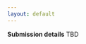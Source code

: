 ```yaml
---
layout: default
---
```


**Submission details**
TBD

<!--Submissions can fall in one of the following categories:
* Research papers (4 pages including references)
* Short papers (2 pages including references)
* Posters (with 1-page abstract excluding references)

All submissions must be formatted in A4, two-column IEEE style, in accordance with the [ECMR 2023 submission guidelines](https://ecmr2023.isr.uc.pt/paper-preparation-guidelines/).

*The best papers in terms of novelty/significance will be selected to be included in the ECMR2023 conference proceedings and thus published in IEEExplore.*
We will also arrange for all remaining accepted papers to be published in the [CEUR workshop proceedings series](https://ceur-ws.org/index.html).  


Submit your paper via [Easychair](https://easychair.org/conferences/submission_track?track=305510&a=31269636).  -->
